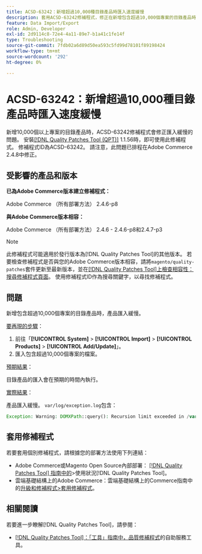```yaml
---
title: ACSD-63242：新增超過10,000種目錄產品時匯入速度緩慢
description: 套用ACSD-63242修補程式，修正在新增包含超過10,000個專案的目錄產品時，匯入速度緩慢的Adobe Commerce問題。
feature: Data Import/Export
role: Admin, Developer
exl-id: 2d9114c8-72e4-4a11-89e7-b1a41c1fe14f
type: Troubleshooting
source-git-commit: 7fdb02a6d89d50ea593c5fd99d78101f89198424
workflow-type: tm+mt
source-wordcount: '292'
ht-degree: 0%

---
```


# ACSD-63242：新增超過10,000種目錄產品時匯入速度緩慢

新增10,000個以上專案的目錄產品時，ACSD-63242修補程式會修正匯入緩慢的問題。 安裝[[!DNL Quality Patches Tool (QPT)]](/help/tools/quality-patches-tool/quality-patches-tool-to-self-serve-quality-patches.md) 1.1.56時，即可使用此修補程式。 修補程式ID為ACSD-63242。 請注意，此問題已排程在Adobe Commerce 2.4.8中修正。

## 受影響的產品和版本

**已為Adobe Commerce版本建立修補程式：**

Adobe Commerce （所有部署方法） 2.4.6-p8

**與Adobe Commerce版本相容：**

Adobe Commerce （所有部署方法） 2.4.6 - 2.4.6-p8和2.4.7-p3

>[!NOTE]
>
>此修補程式可能適用於發行版本為[!DNL Quality Patches Tool]的其他版本。 若要檢查修補程式是否與您的Adobe Commerce版本相容，請將`magento/quality-patches`套件更新至最新版本，並在[[!DNL Quality Patches Tool]上檢查相容性：搜尋修補程式頁面](https://experienceleague.adobe.com/tools/commerce-quality-patches/index.html)。 使用修補程式ID作為搜尋關鍵字，以尋找修補程式。

## 問題

新增包含超過10,000個專案的目錄產品時，產品匯入緩慢。

<u>要再現的步驟</u>：

1. 前往「**[!UICONTROL System]** > **[!UICONTROL Import]** > **[!UICONTROL Products]** > **[!UICONTROL Add/Update]**」。
1. 匯入包含超過10,000個專案的檔案。

<u>預期結果</u>：

目錄產品的匯入會在預期的時間內執行。

<u>實際結果</u>：

產品匯入緩慢。 `var/log/exception.log`包含：

```PHP
Exception: Warning: DOMXPath::query(): Recursion limit exceeded in /var/www/html/lib/internal/Magento/Framework/Validator/HTML/ConfigurableWYSIWYGValidator.php on line 114 in /var/www/html/lib/internal/Magento/Framework/App/ErrorHandler.php:62
```

## 套用修補程式

若要套用個別修補程式，請根據您的部署方法使用下列連結：

* Adobe Commerce或Magento Open Source內部部署： [[!DNL Quality Patches Tool] 指南中的](/help/tools/quality-patches-tool/usage.md)>使用狀況[!DNL Quality Patches Tool]。
* 雲端基礎結構上的Adobe Commerce：雲端基礎結構上的Commerce指南中的[升級和修補程式>套用修補程式](https://experienceleague.adobe.com/docs/commerce-cloud-service/user-guide/develop/upgrade/apply-patches.html)。


## 相關閱讀

若要進一步瞭解[!DNL Quality Patches Tool]，請參閱：

* [[!DNL Quality Patches Tool]：「工具」指南中，品質修補程式](/help/tools/quality-patches-tool/quality-patches-tool-to-self-serve-quality-patches.md)的自助服務工具。
